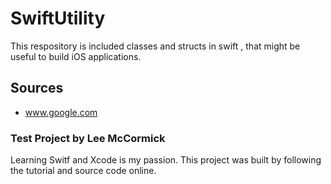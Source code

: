 # SwiftUtility
This respository is included  classes and structs in swift , that might be useful to build iOS applications.

## Sources
 - www.google.com
 
### Test Project by Lee McCormick
Learning Switf and Xcode is my passion. This project was built by following the tutorial and source code online.
